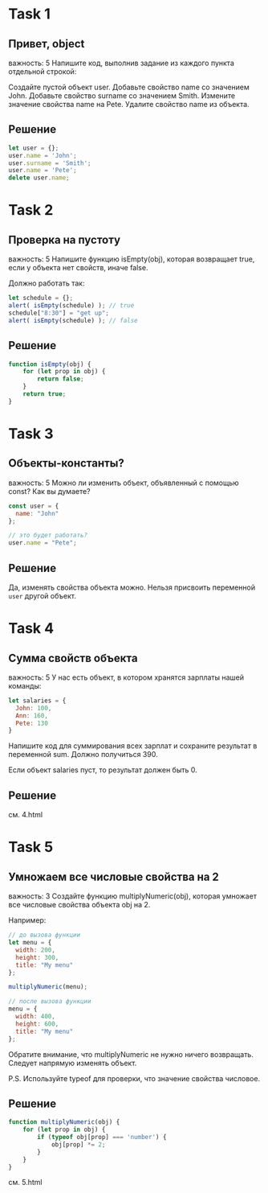 # Task 1
## Привет, object
важность: 5
Напишите код, выполнив задание из каждого пункта отдельной строкой:

Создайте пустой объект user.
Добавьте свойство name со значением John.
Добавьте свойство surname со значением Smith.
Измените значение свойства name на Pete.
Удалите свойство name из объекта.

## Решение
```js
let user = {};
user.name = 'John';
user.surname = 'Smith';
user.name = 'Pete';
delete user.name;
```

# Task 2
## Проверка на пустоту
важность: 5
Напишите функцию isEmpty(obj), которая возвращает true, если у объекта нет свойств, иначе false.

Должно работать так:
```js
let schedule = {};
alert( isEmpty(schedule) ); // true
schedule["8:30"] = "get up";
alert( isEmpty(schedule) ); // false
```

## Решение
```js
function isEmpty(obj) {
    for (let prop in obj) {
        return false;
    }
    return true;
}
```

# Task 3
## Объекты-константы?
важность: 5
Можно ли изменить объект, объявленный с помощью const? Как вы думаете?
```js
const user = {
  name: "John"
};

// это будет работать?
user.name = "Pete";
```
## Решение
Да, изменять свойства объекта можно. Нельзя присвоить переменной `user` другой объект.

# Task 4
## Сумма свойств объекта
важность: 5
У нас есть объект, в котором хранятся зарплаты нашей команды:
```js
let salaries = {
  John: 100,
  Ann: 160,
  Pete: 130
}
```
Напишите код для суммирования всех зарплат и сохраните результат в переменной sum. Должно получиться 390.

Если объект salaries пуст, то результат должен быть 0.
## Решение
см. 4.html

# Task 5
## Умножаем все числовые свойства на 2
важность: 3
Создайте функцию multiplyNumeric(obj), которая умножает все числовые свойства объекта obj на 2.

Например:
```js
// до вызова функции
let menu = {
  width: 200,
  height: 300,
  title: "My menu"
};

multiplyNumeric(menu);

// после вызова функции
menu = {
  width: 400,
  height: 600,
  title: "My menu"
};
```
Обратите внимание, что multiplyNumeric не нужно ничего возвращать. Следует напрямую изменять объект.

P.S. Используйте typeof для проверки, что значение свойства числовое.

## Решение
```js
function multiplyNumeric(obj) {
    for (let prop in obj) {
        if (typeof obj[prop] === 'number') {
            obj[prop] *= 2;
        }
    }
}
```
см. 5.html
